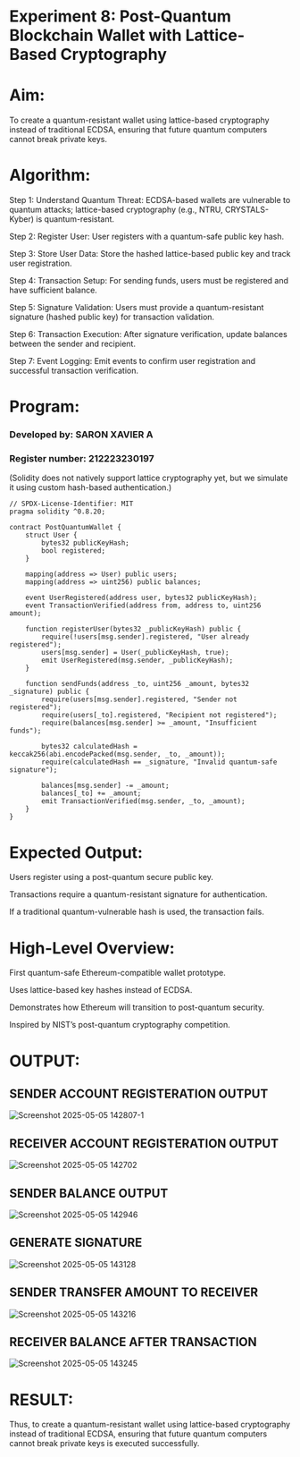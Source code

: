 # Experiment 8: Post-Quantum Blockchain Wallet with Lattice-Based Cryptography

# Aim:

To create a quantum-resistant wallet using lattice-based cryptography instead of traditional ECDSA, ensuring that future quantum computers cannot break private keys.

# Algorithm:

Step 1: Understand Quantum Threat: ECDSA-based wallets are vulnerable to quantum attacks; lattice-based cryptography (e.g., NTRU, CRYSTALS-Kyber) is quantum-resistant.

Step 2: Register User: User registers with a quantum-safe public key hash.

Step 3: Store User Data: Store the hashed lattice-based public key and track user registration.

Step 4: Transaction Setup: For sending funds, users must be registered and have sufficient balance.

Step 5: Signature Validation: Users must provide a quantum-resistant signature (hashed public key) for transaction validation.

Step 6: Transaction Execution: After signature verification, update balances between the sender and recipient.

Step 7: Event Logging: Emit events to confirm user registration and successful transaction verification.


# Program:

### Developed by: SARON XAVIER A
### Register number: 212223230197

(Solidity does not natively support lattice cryptography yet, but we simulate it using custom hash-based authentication.)
```
// SPDX-License-Identifier: MIT
pragma solidity ^0.8.20;

contract PostQuantumWallet {
    struct User {
        bytes32 publicKeyHash;
        bool registered;
    }

    mapping(address => User) public users;
    mapping(address => uint256) public balances;

    event UserRegistered(address user, bytes32 publicKeyHash);
    event TransactionVerified(address from, address to, uint256 amount);

    function registerUser(bytes32 _publicKeyHash) public {
        require(!users[msg.sender].registered, "User already registered");
        users[msg.sender] = User(_publicKeyHash, true);
        emit UserRegistered(msg.sender, _publicKeyHash);
    }

    function sendFunds(address _to, uint256 _amount, bytes32 _signature) public {
        require(users[msg.sender].registered, "Sender not registered");
        require(users[_to].registered, "Recipient not registered");
        require(balances[msg.sender] >= _amount, "Insufficient funds");

        bytes32 calculatedHash = keccak256(abi.encodePacked(msg.sender, _to, _amount));
        require(calculatedHash == _signature, "Invalid quantum-safe signature");

        balances[msg.sender] -= _amount;
        balances[_to] += _amount;
        emit TransactionVerified(msg.sender, _to, _amount);
    }
}
```

# Expected Output:

Users register using a post-quantum secure public key.


Transactions require a quantum-resistant signature for authentication.


If a traditional quantum-vulnerable hash is used, the transaction fails.


# High-Level Overview:

First quantum-safe Ethereum-compatible wallet prototype.


Uses lattice-based key hashes instead of ECDSA.


Demonstrates how Ethereum will transition to post-quantum security.


Inspired by NIST’s post-quantum cryptography competition.

# OUTPUT:

## SENDER ACCOUNT REGISTERATION OUTPUT

![Screenshot 2025-05-05 142807-1](https://github.com/user-attachments/assets/ed9f0031-a347-43ad-9613-02a2d17e3361)

## RECEIVER ACCOUNT REGISTERATION OUTPUT

![Screenshot 2025-05-05 142702](https://github.com/user-attachments/assets/34c32ffe-6a04-4af8-a7c9-6ebbf349d66e)

## SENDER BALANCE OUTPUT
![Screenshot 2025-05-05 142946](https://github.com/user-attachments/assets/6a3b5920-acfc-49de-b00e-7b5f047d96f0)


## GENERATE SIGNATURE
![Screenshot 2025-05-05 143128](https://github.com/user-attachments/assets/19526bba-0b8a-48ee-b4a7-7796943b7f1b)


## SENDER TRANSFER AMOUNT TO RECEIVER

![Screenshot 2025-05-05 143216](https://github.com/user-attachments/assets/8a61caaa-92ca-446e-8d2a-deae6109d679)

## RECEIVER BALANCE AFTER TRANSACTION

![Screenshot 2025-05-05 143245](https://github.com/user-attachments/assets/e7549b4b-b4c6-49d0-b8f3-1c0c976cc50f)

# RESULT: 

Thus, to create a quantum-resistant wallet using lattice-based cryptography instead of traditional ECDSA, ensuring that future quantum computers cannot break private keys is executed successfully.
